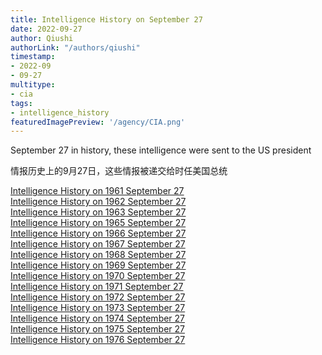 ```yaml
---
title: Intelligence History on September 27
date: 2022-09-27
author: Qiushi 
authorLink: "/authors/qiushi"
timestamp: 
- 2022-09
- 09-27
multitype: 
- cia
tags: 
- intelligence_history
featuredImagePreview: '/agency/CIA.png'
---
```



September 27 in history, these intelligence were sent to the US president

情报历史上的9月27日，这些情报被递交给时任美国总统

<!--more-->







[Intelligence History on 1961 September 27](/dailybrief/1961-09-27)   
[Intelligence History on 1962 September 27](/dailybrief/1962-09-27)   
[Intelligence History on 1963 September 27](/dailybrief/1963-09-27)   
[Intelligence History on 1965 September 27](/dailybrief/1965-09-27)   
[Intelligence History on 1966 September 27](/dailybrief/1966-09-27)   
[Intelligence History on 1967 September 27](/dailybrief/1967-09-27)   
[Intelligence History on 1968 September 27](/dailybrief/1968-09-27)   
[Intelligence History on 1969 September 27](/dailybrief/1969-09-27)   
[Intelligence History on 1970 September 27](/dailybrief/1970-09-27)   
[Intelligence History on 1971 September 27](/dailybrief/1971-09-27)   
[Intelligence History on 1972 September 27](/dailybrief/1972-09-27)   
[Intelligence History on 1973 September 27](/dailybrief/1973-09-27)   
[Intelligence History on 1974 September 27](/dailybrief/1974-09-27)   
[Intelligence History on 1975 September 27](/dailybrief/1975-09-27)   
[Intelligence History on 1976 September 27](/dailybrief/1976-09-27)   
